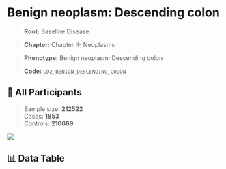 # Benign neoplasm: Descending colon

> **Root:** Baseline Disease  

> **Chapter:** Chapter II- Neoplasms  

> **Phenotype:** Benign neoplasm: Descending colon  

> **Code:** `CD2_BENIGN_DESCENDING_COLON`

## 🧪 All Participants  
> Sample size: **212522**  
> Cases: **1853**  
> Controls: **210669**
<img src="/Sensitive/Figures/ALL/Incidence/CD2_BENIGN_DESCENDING_COLON.png"/>

## 📊 Data Table
<CsvTableMRF src="/Sensitive/Data/ALL/Incidence/COX_CD2_BENIGN_DESCENDING_COLON.csv"/>

